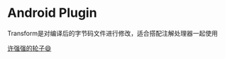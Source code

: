 # Android Plugin
Transform是对编译后的字节码文件进行修改，适合搭配注解处理器一起使用


[许强强的轮子😄](https://xujiajia.blog.csdn.net/article/details/105173087)